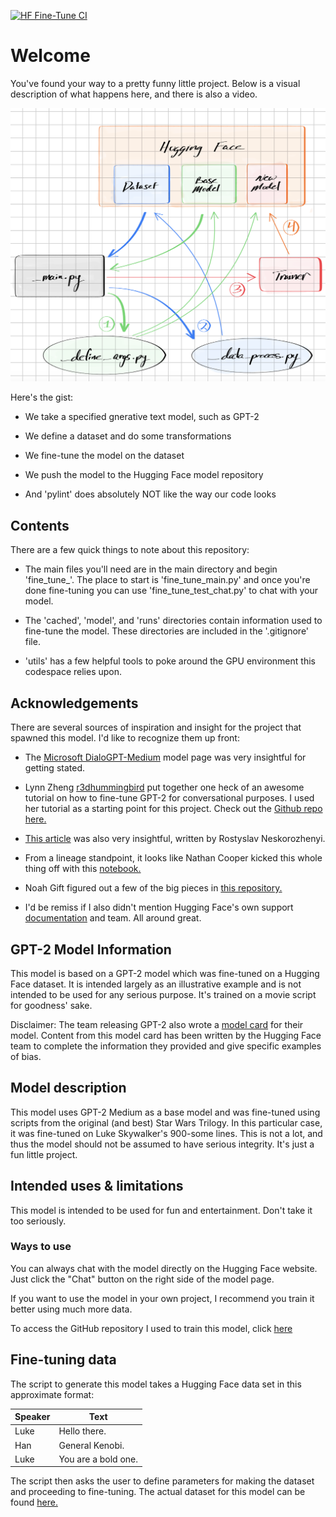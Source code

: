[![HF Fine-Tune CI](https://github.com/nogibjj/hugging-face-gpt-trainer/actions/workflows/cicd.yml/badge.svg)](https://github.com/nogibjj/hugging-face-gpt-trainer/actions/workflows/cicd.yml)

# Welcome

You've found your way to a pretty funny little project. Below is a visual description of what happens here, and there is also a video.

<img src="https://github.com/nogibjj/hugging-face-gpt-trainer/blob/80658904642864fe58b10079766bf3d3b4f4b234/utils/Reduced_Workflow.png" alt="Workflow" width="700"/>

Here's the gist:

* We take a specified gnerative text model, such as GPT-2

* We define a dataset and do some transformations

* We fine-tune the model on the dataset

* We push the model to the Hugging Face model repository

* And 'pylint' does absolutely NOT like the way our code looks

## Contents

There are a few quick things to note about this repository:

* The main files you'll need are in the main directory and begin 'fine_tune_'. The place to start is 'fine_tune_main.py' and once you're done fine-tuning you can use 'fine_tune_test_chat.py' to chat with your model.

* The 'cached', 'model', and 'runs' directories contain information used to fine-tune the model. These directories are included in the '.gitignore' file.

* 'utils' has a few helpful tools to poke around the GPU environment this codespace relies upon.

## Acknowledgements

There are several sources of inspiration and insight for the project that spawned this model. I'd like to recognize them up front:

* The [Microsoft DialoGPT-Medium](https://huggingface.co/microsoft/DialoGPT-medium?text=Hi.) model page was very insightful for getting stated.

* Lynn Zheng [r3dhummingbird](https://huggingface.co/r3dhummingbird/DialoGPT-medium-joshua?text=Hey+my+name+is+Thomas%21+How+are+you%3F) put together one heck of an awesome tutorial on how to fine-tune GPT-2 for conversational purposes. I used her tutorial as a starting point for this project. Check out the [Github repo here.](https://github.com/RuolinZheng08/twewy-discord-chatbot)

* [This article](https://towardsdatascience.com/make-your-own-rick-sanchez-bot-with-transformers-and-dialogpt-fine-tuning-f85e6d1f4e30) was also very insightful, written by Rostyslav Neskorozhenyi.

* From a lineage standpoint, it looks like Nathan Cooper kicked this whole thing off with this [notebook.](https://github.com/ncoop57/i-am-a-nerd/blob/master/_notebooks/2020-05-12-chatbot-part-1.ipynb)

* Noah Gift figured out a few of the big pieces in [this repository.](https://github.com/nogibjj/hugging-face-tutorial-practice)

* I'd be remiss if I also didn't mention Hugging Face's own support [documentation](https://huggingface.co/transformers/v2.0.0/examples.html#gpt-2-gpt-and-causal-language-modeling) and team. All around great.

## GPT-2 Model Information

This model is based on a GPT-2 model which was fine-tuned on a Hugging Face dataset. It is intended largely as an illustrative example and is not intended to be used for any serious purpose. It's trained on a movie script for goodness' sake.

Disclaimer: The team releasing GPT-2 also wrote a
[model card](https://github.com/openai/gpt-2/blob/master/model_card.md) for their model. Content from this model card
has been written by the Hugging Face team to complete the information they provided and give specific examples of bias.

## Model description

This model uses GPT-2 Medium as a base model and was fine-tuned using scripts from the original (and best) Star Wars Trilogy. In this particular case, it was fine-tuned on Luke Skywalker's 900-some lines. This is not a lot, and thus the model should not be assumed to have serious integrity. It's just a fun little project.

## Intended uses & limitations

This model is intended to be used for fun and entertainment. Don't take it too seriously.

### Ways to use

You can always chat with the model directly on the Hugging Face website. Just click the "Chat" button on the right side of the model page.

If you want to use the model in your own project, I recommend you train it better using much more data.

To access the GitHub repository I used to train this model, click [here](https://github.com/nogibjj/hugging-face-gpt-trainer/tree/gpt-fine-tune)

## Fine-tuning data

The script to generate this model takes a Hugging Face data set in this approximate format:

| Speaker | Text |
| --- | --- |
| Luke | Hello there. |
| Han | General Kenobi. |
| Luke | You are a bold one. |

The script then asks the user to define parameters for making the dataset and proceeding to fine-tuning. The actual dataset for this model can be found [here.](andrewkroening/Star-wars-scripts-dialogue-IV-VI)
